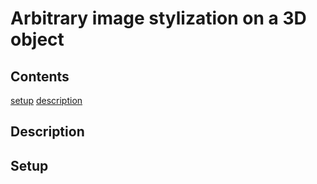 # Arbitrary image stylization on a 3D object
## Contents

[setup](#setup)
[description](#description)


<!----><a name="description"></a>
## Description

<!----><a name="setup"></a>
## Setup
